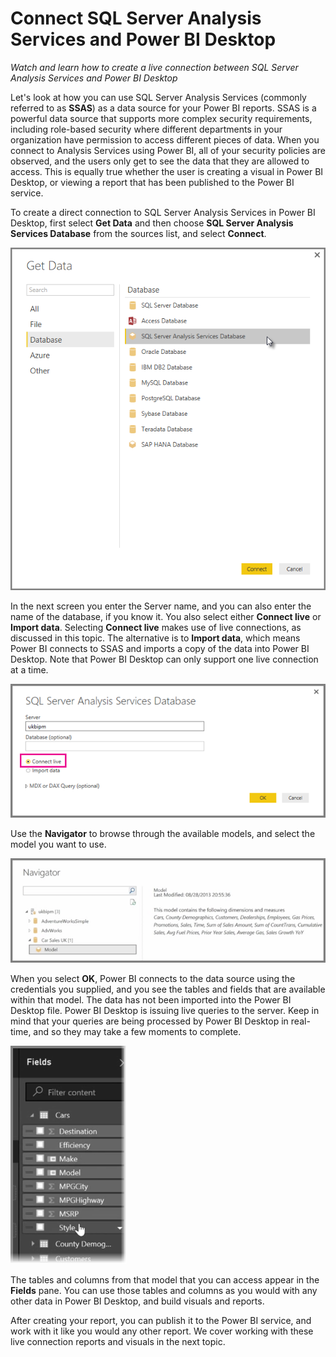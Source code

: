 <properties
   pageTitle="Connect SQL Server Analysis Services and Power BI Desktop"
   description="Create a live connection between SQL Server Analysis Services and Power BI Desktop."
   services="powerbi"
   documentationCenter=""
   authors="davidiseminger"
   manager="mblythe"
   editor=""
   tags=""
   featuredVideoId="ZpxJRQLiXGY"
   featuredVideoThumb=""
   courseDuration=""/>

<tags
   ms.service="powerbi"
   ms.devlang="NA"
   ms.topic="article"
   ms.tgt_pltfrm="NA"
   ms.workload="powerbi"
   ms.date="02/20/2016"
   ms.author="v-jescoo"/>

# Connect SQL Server Analysis Services and Power BI Desktop

*Watch and learn how to create a live connection between SQL Server Analysis Services and Power BI Desktop*

Let's look at how you can use SQL Server Analysis Services (commonly referred to as **SSAS**) as a data source for your Power BI reports. SSAS is a powerful data source that supports more complex security requirements, including role-based security where different departments in your organization have permission to access different pieces of data. When you connect to Analysis Services using Power BI, all of your security policies are observed, and the users only get to see the data that they are allowed to access. This is equally true whether the user is creating a visual in Power BI Desktop, or viewing a report that has been published to the Power BI service.

To create a direct connection to SQL Server Analysis Services in Power BI Desktop, first select **Get Data** and then choose **SQL Server Analysis Services Database** from the sources list, and select **Connect**.

![](./media/powerbi-learning-7-4-connect-analysis-services-power-bi-desktop/7-4_1.png)

In the next screen you enter the Server name, and you can also enter the name of the database, if you know it. You also select either **Connect live** or **Import data**. Selecting **Connect live** makes use of live connections, as discussed in this topic. The alternative is to **Import data**, which means Power BI connects to SSAS and imports a copy of the data into Power BI Desktop. Note that Power BI Desktop can only support one live connection at a time.

![](./media/powerbi-learning-7-4-connect-analysis-services-power-bi-desktop/7-4_2.png)

Use the **Navigator** to browse through the available models, and select the model you want to use.

![](./media/powerbi-learning-7-4-connect-analysis-services-power-bi-desktop/7-4_3.png)

When you select **OK**, Power BI connects to the data source using the credentials you supplied, and you see the tables and fields that are available within that model. The data has not been imported into the Power BI Desktop file. Power BI Desktop is issuing live queries to the server. Keep in mind that your queries are being processed by Power BI Desktop in real-time, and so they may take a few moments to complete.

![](./media/powerbi-learning-7-4-connect-analysis-services-power-bi-desktop/7-4_4.png)

The tables and columns from that model that you can access appear in the **Fields** pane. You can use those tables and columns as you would with any other data in Power BI Desktop, and build visuals and reports.

After creating your report, you can publish it to the Power BI service, and work with it like you would any other report. We cover working with these live connection reports and visuals in the next topic.
